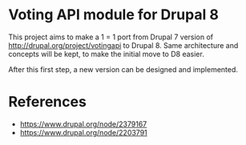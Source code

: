 # Voting API module for Drupal 8

This project aims to make a 1 = 1 port from Drupal 7 version of http://drupal.org/project/votingapi to Drupal 8. Same architecture and concepts will be kept, to make the initial move to D8 easier.

After this first step, a new version can be designed and implemented.

# References
* https://www.drupal.org/node/2379167
* https://www.drupal.org/node/2203791

